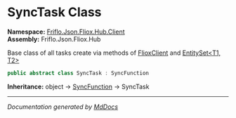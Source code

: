 ﻿<!--  
  <auto-generated>   
    The contents of this file were generated by a tool.  
    Changes to this file may be list if the file is regenerated  
  </auto-generated>   
-->

# SyncTask Class

**Namespace:** [Friflo.Json.Fliox.Hub.Client](../index.md)  
**Assembly:** Friflo.Json.Fliox.Hub

Base class of all tasks create via methods of [FlioxClient](../FlioxClient/index.md) and [EntitySet\<T1, T2\>](../EntitySet-2/index.md)

```csharp
public abstract class SyncTask : SyncFunction
```

**Inheritance:** object → [SyncFunction](../SyncFunction/index.md) → SyncTask

___

*Documentation generated by [MdDocs](https://github.com/ap0llo/mddocs)*
